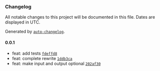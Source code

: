 ### Changelog

All notable changes to this project will be documented in this file. Dates are displayed in UTC.

Generated by [`auto-changelog`](https://github.com/CookPete/auto-changelog).

#### 0.0.1

- feat: add tests [`fdeffd8`](https://github.com/the-minimal/rpc/commit/fdeffd80e2625d1888913fab86d41bd23bd213cd)
- feat: complete rewrite [`1ddb3ca`](https://github.com/the-minimal/rpc/commit/1ddb3ca0bec1d7a1c822028229981688a9e83fd1)
- feat: make input and output optional [`202af30`](https://github.com/the-minimal/rpc/commit/202af301606954ceb27b6500fc277dd60e874ae7)

